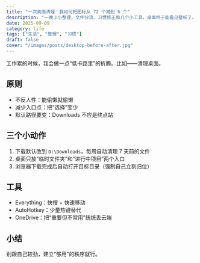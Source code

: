 ```yaml
---
title: "一次桌面清理：我如何把图标从 72 个减到 6 个"
description: "一晚上小整理，文件分流、习惯修正和几个小工具，桌面终于能看见壁纸了。"
date: 2025-09-09
category: life
tags: ["生活", "整理", "习惯"]
draft: false
cover: "/images/posts/desktop-before-after.jpg"
---
```


工作累的时候，我会做一点“低卡路里”的折腾。比如——清理桌面。

## 原则

- 不反人性：能偷懒就偷懒
- 减少入口点：把“选择”变少
- 默认路径要变：Downloads 不应是终点站

## 三个小动作

1. 下载默认改到 `D:\Downloads`，每周自动清理 7 天前的文件
2. 桌面只放“临时文件夹”和“进行中项目”两个入口
3. 浏览器下载完成后自动打开目标目录（强制自己立刻归位）

## 工具

- Everything：快搜 + 快速移动
- AutoHotkey：少量热键替代
- OneDrive：把“重要但不常用”统统丢云端

## 小结

别跟自己较劲，建立“够用”的秩序就行。

